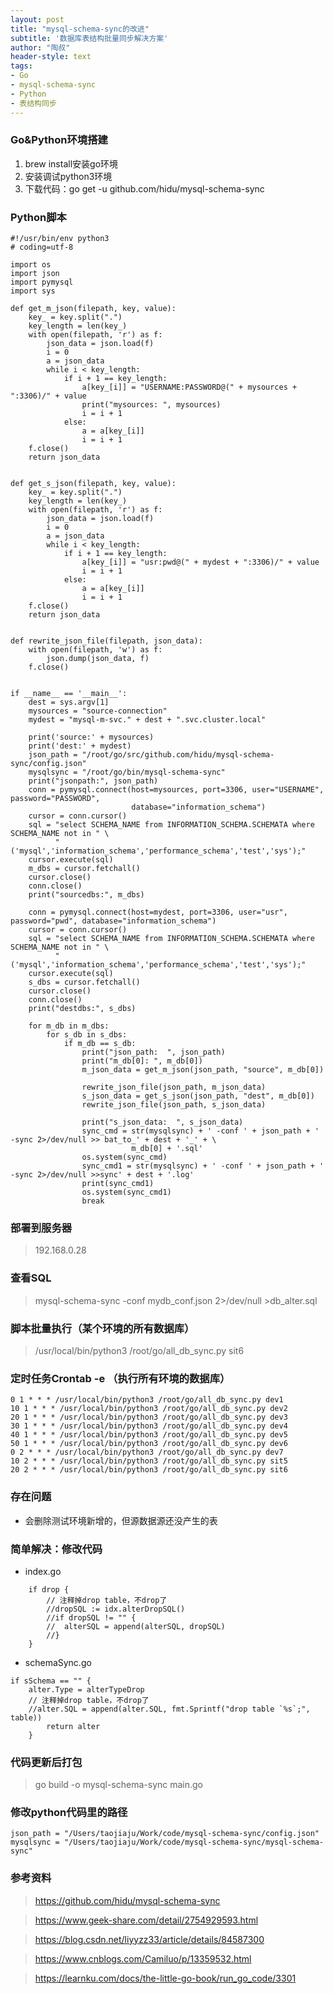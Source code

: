 ```yaml
---
layout: post
title: "mysql-schema-sync的改进"
subtitle: '数据库表结构批量同步解决方案'
author: "陶叔"
header-style: text
tags:
- Go
- mysql-schema-sync
- Python
- 表结构同步
---
```


### Go&Python环境搭建
1. brew install安装go环境
2. 安装调试python3环境
3. 下载代码：go get -u github.com/hidu/mysql-schema-sync

### Python脚本
```
#!/usr/bin/env python3
# coding=utf-8

import os
import json
import pymysql
import sys

def get_m_json(filepath, key, value):
    key_ = key.split(".")
    key_length = len(key_)
    with open(filepath, 'r') as f:
        json_data = json.load(f)
        i = 0
        a = json_data
        while i < key_length:
            if i + 1 == key_length:
                a[key_[i]] = "USERNAME:PASSWORD@(" + mysources + ":3306)/" + value
                print("mysources: ", mysources)
                i = i + 1
            else:
                a = a[key_[i]]
                i = i + 1
    f.close()
    return json_data


def get_s_json(filepath, key, value):
    key_ = key.split(".")
    key_length = len(key_)
    with open(filepath, 'r') as f:
        json_data = json.load(f)
        i = 0
        a = json_data
        while i < key_length:
            if i + 1 == key_length:
                a[key_[i]] = "usr:pwd@(" + mydest + ":3306)/" + value
                i = i + 1
            else:
                a = a[key_[i]]
                i = i + 1
    f.close()
    return json_data


def rewrite_json_file(filepath, json_data):
    with open(filepath, 'w') as f:
        json.dump(json_data, f)
    f.close()


if __name__ == '__main__':
    dest = sys.argv[1]
    mysources = "source-connection"
    mydest = "mysql-m-svc." + dest + ".svc.cluster.local"
    
    print('source:' + mysources)
    print('dest:' + mydest)
    json_path = "/root/go/src/github.com/hidu/mysql-schema-sync/config.json"
    mysqlsync = "/root/go/bin/mysql-schema-sync"
    print("jsonpath:", json_path)
    conn = pymysql.connect(host=mysources, port=3306, user="USERNAME", password="PASSWORD",
                           database="information_schema")
    cursor = conn.cursor()
    sql = "select SCHEMA_NAME from INFORMATION_SCHEMA.SCHEMATA where SCHEMA_NAME not in " \
          "('mysql','information_schema','performance_schema','test','sys');"
    cursor.execute(sql)
    m_dbs = cursor.fetchall()
    cursor.close()
    conn.close()
    print("sourcedbs:", m_dbs)

    conn = pymysql.connect(host=mydest, port=3306, user="usr", password="pwd", database="information_schema")
    cursor = conn.cursor()
    sql = "select SCHEMA_NAME from INFORMATION_SCHEMA.SCHEMATA where SCHEMA_NAME not in " \
          "('mysql','information_schema','performance_schema','test','sys');"
    cursor.execute(sql)
    s_dbs = cursor.fetchall()
    cursor.close()
    conn.close()
    print("destdbs:", s_dbs)

    for m_db in m_dbs:
        for s_db in s_dbs:
            if m_db == s_db:
                print("json_path:  ", json_path)
                print("m_db[0]: ", m_db[0])
                m_json_data = get_m_json(json_path, "source", m_db[0])

                rewrite_json_file(json_path, m_json_data)
                s_json_data = get_s_json(json_path, "dest", m_db[0])
                rewrite_json_file(json_path, s_json_data)

                print("s_json_data:  ", s_json_data)
                sync_cmd = str(mysqlsync) + ' -conf ' + json_path + ' -sync 2>/dev/null >> bat_to_' + dest + '_' + \
                           m_db[0] + '.sql'
                os.system(sync_cmd)
                sync_cmd1 = str(mysqlsync) + ' -conf ' + json_path + ' -sync 2>/dev/null >>sync' + dest + '.log'
                print(sync_cmd1)
                os.system(sync_cmd1)
                break
```

### 部署到服务器
> 192.168.0.28

### 查看SQL
> mysql-schema-sync -conf mydb_conf.json 2>/dev/null >db_alter.sql

### 脚本批量执行（某个环境的所有数据库）
> /usr/local/bin/python3 /root/go/all_db_sync.py sit6

### 定时任务Crontab -e （执行所有环境的数据库）
```
0 1 * * * /usr/local/bin/python3 /root/go/all_db_sync.py dev1
10 1 * * * /usr/local/bin/python3 /root/go/all_db_sync.py dev2
20 1 * * * /usr/local/bin/python3 /root/go/all_db_sync.py dev3
30 1 * * * /usr/local/bin/python3 /root/go/all_db_sync.py dev4
40 1 * * * /usr/local/bin/python3 /root/go/all_db_sync.py dev5
50 1 * * * /usr/local/bin/python3 /root/go/all_db_sync.py dev6
0 2 * * * /usr/local/bin/python3 /root/go/all_db_sync.py dev7
10 2 * * * /usr/local/bin/python3 /root/go/all_db_sync.py sit5
20 2 * * * /usr/local/bin/python3 /root/go/all_db_sync.py sit6
```

### 存在问题
- 会删除测试环境新增的，但源数据源还没产生的表

### 简单解决：修改代码
- index.go
```
	if drop {
		// 注释掉drop table，不drop了
		//dropSQL := idx.alterDropSQL()
		//if dropSQL != "" {
		//	alterSQL = append(alterSQL, dropSQL)
		//}
	}
```

- schemaSync.go
``` 
if sSchema == "" {
    alter.Type = alterTypeDrop
    // 注释掉drop table，不drop了
    //alter.SQL = append(alter.SQL, fmt.Sprintf("drop table `%s`;", table))
		return alter
	}
```

### 代码更新后打包
> go build -o mysql-schema-sync main.go

### 修改python代码里的路径
```
json_path = "/Users/taojiaju/Work/code/mysql-schema-sync/config.json"
mysqlsync = "/Users/taojiaju/Work/code/mysql-schema-sync/mysql-schema-sync"
```

### 参考资料
> https://github.com/hidu/mysql-schema-sync

> https://www.geek-share.com/detail/2754929593.html

> https://blog.csdn.net/liyyzz33/article/details/84587300

> https://www.cnblogs.com/Camiluo/p/13359532.html

> https://learnku.com/docs/the-little-go-book/run_go_code/3301


